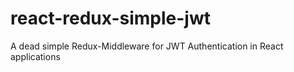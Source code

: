 # react-redux-simple-jwt
A dead simple Redux-Middleware for JWT Authentication in React applications
